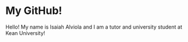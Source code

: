 # My GitHub!

Hello! My name is Isaiah Alviola and I am a tutor and university student at Kean University!
